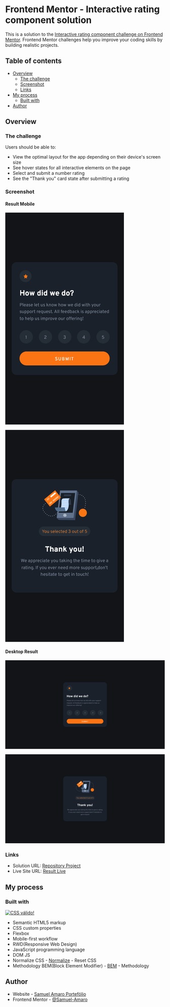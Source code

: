 # Frontend Mentor - Interactive rating component solution

This is a solution to the [Interactive rating component challenge on Frontend Mentor](https://www.frontendmentor.io/challenges/interactive-rating-component-koxpeBUmI). Frontend Mentor challenges help you improve your coding skills by building realistic projects. 

## Table of contents

- [Overview](#overview)
  - [The challenge](#the-challenge)
  - [Screenshot](#screenshot)
  - [Links](#links)
- [My process](#my-process)
  - [Built with](#built-with)
- [Author](#author)

## Overview

### The challenge

Users should be able to:

- View the optimal layout for the app depending on their device's screen size
- See hover states for all interactive elements on the page
- Select and submit a number rating
- See the "Thank you" card state after submitting a rating

### Screenshot

#### Result Mobile

![](./printscreens/mobile-result.png)

![](./printscreens/mobile-tanks-result.png)

#### Desktop Result

![](./printscreens/desktop-result.png)

![](./printscreens/desktop-tanks-result.png)

### Links

- Solution URL: [Repository Project](https://github.com/Samuel-Amaro/interactive-rating-component)
- Live Site URL: [Result Live](https://samuel-amaro.github.io/interactive-rating-component/)

## My process

### Built with

<p>
    <a href="http://jigsaw.w3.org/css-validator/check/referer">
      <img style="border:0;width:88px;height:31px;" src="http://jigsaw.w3.org/css-validator/images/vcss-blue" alt="CSS válido!"/>
    </a>
</p>

- Semantic HTML5 markup
- CSS custom properties
- Flexbox
- Mobile-first workflow
- RWD(Responsive Web Design)
- JavaScript programming language
- DOM JS
- Normalize CSS - [Normalize](https://necolas.github.io/normalize.css/) - Reset CSS
- Methodology BEM(Block Element Modifier) - [BEM](http://getbem.com/introduction/) - Methodology

## Author

- Website - [Samuel Amaro Portefólio](https://samuel-amaro.github.io/portefolio-website/)
- Frontend Mentor - [@Samuel-Amaro](https://www.frontendmentor.io/profile/Samuel-Amaro)



